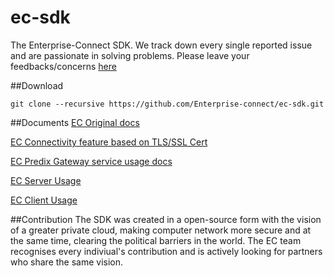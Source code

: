 # ec-sdk
The Enterprise-Connect SDK. We track down every single reported issue and are passionate in solving problems. Please leave your feedbacks/concerns [here](https://github.com/Enterprise-connect/ec-sdk/issues)

##Download
```
git clone --recursive https://github.com/Enterprise-connect/ec-sdk.git
```
##Documents
[EC Original docs](README.origin.md)

[EC Connectivity feature based on TLS/SSL Cert](README.cert.md)

[EC Predix Gateway service usage docs](README.predix.service.md)

[EC Server Usage](README_ecserver.md)

[EC Client Usage](README_ecserver.md)

##Contribution
The SDK was created in a open-source form with the vision of a greater private cloud, making computer network more secure and at the same time, clearing the political barriers in the world. The EC team recognises every indiviual's contribution and is actively looking for partners who share the same vision.
